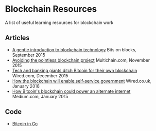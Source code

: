 # Blockchain Resources
A list of useful learning resources for blockchain work

## Articles
- [A gentle introduction to blockchain technology][3] Bits on blocks, September 2015
- [Avoiding the pointless blockchain project][6] Multichain.com, November 2015
- [Tech and banking giants ditch Bitcoin for their own blockchain][1] Wired.com, December 2015
- [How the blockchain will enable self-service government][2] Wired.co.uk, January 2016
- [How Bitcoin's blockchain could power an alternate internet][4] Medium.com, January 2015

## Code
- [Bitcoin in Go][5]

[1]: http://www.wired.com/2015/12/big-tech-joins-big-banks-to-create-alternative-to-bitcoins-blockchain/
[2]: http://www.wired.co.uk/news/archive/2016-01/05/blockchain-is-the-new-signature
[3]: http://bitsonblocks.net/2015/09/09/a-gentle-introduction-to-blockchain-technology/
[4]: https://medium.com/backchannel/how-bitcoins-blockchain-could-power-an-alternate-internet-bb501855af67#.rhp0ykdst
[5]: https://github.com/btcsuite
[6]: http://www.multichain.com/blog/2015/11/avoiding-pointless-blockchain-project/
